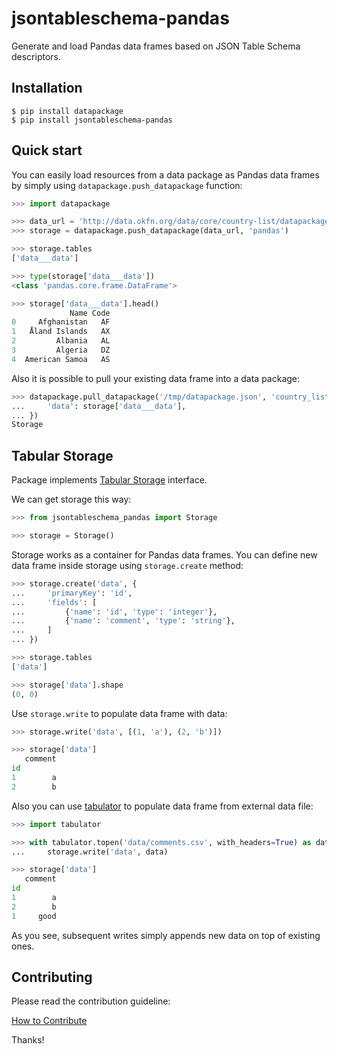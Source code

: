 # jsontableschema-pandas

Generate and load Pandas data frames based on JSON Table Schema descriptors.

## Installation

```
$ pip install datapackage
$ pip install jsontableschema-pandas
```

## Quick start

You can easily load resources from a data package as Pandas data frames by
simply using `datapackage.push_datapackage` function:

```python
>>> import datapackage

>>> data_url = 'http://data.okfn.org/data/core/country-list/datapackage.json'
>>> storage = datapackage.push_datapackage(data_url, 'pandas')

>>> storage.tables
['data___data']

>>> type(storage['data___data'])
<class 'pandas.core.frame.DataFrame'>

>>> storage['data___data'].head()
             Name Code
0     Afghanistan   AF
1   Åland Islands   AX
2         Albania   AL
3         Algeria   DZ
4  American Samoa   AS
```

Also it is possible to pull your existing data frame into a data package:

```python
>>> datapackage.pull_datapackage('/tmp/datapackage.json', 'country_list', 'pandas', tables={
...     'data': storage['data___data'],
... })
Storage
```

## Tabular Storage

Package implements
[Tabular Storage](https://github.com/okfn/datapackage-storage-py#tabular-storage)
interface.

We can get storage this way:

```python
>>> from jsontableschema_pandas import Storage

>>> storage = Storage()
```

Storage works as a container for Pandas data frames. You can define new data
frame inside storage using `storage.create` method:

```python
>>> storage.create('data', {
...     'primaryKey': 'id',
...     'fields': [
...         {'name': 'id', 'type': 'integer'},
...         {'name': 'comment', 'type': 'string'},
...     ]
... })

>>> storage.tables
['data']

>>> storage['data'].shape
(0, 0)
```

Use `storage.write` to populate data frame with data:

```python
>>> storage.write('data', [(1, 'a'), (2, 'b')])

>>> storage['data']
   comment
id
1        a
2        b
```

Also you can use [tabulator](https://github.com/frictionlessdata/tabulator-py)
to populate data frame from external data file:

```python
>>> import tabulator

>>> with tabulator.topen('data/comments.csv', with_headers=True) as data:
...     storage.write('data', data)

>>> storage['data']
   comment
id
1        a
2        b
1     good
```

As you see, subsequent writes simply appends new data on top of existing ones.

## Contributing

Please read the contribution guideline:

[How to Contribute](CONTRIBUTING.md)

Thanks!
